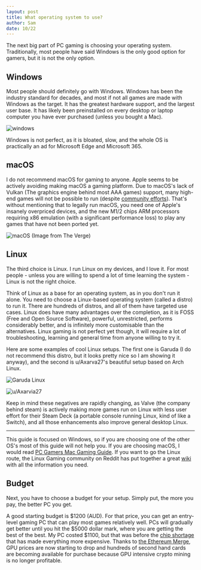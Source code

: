```yaml
---
layout: post
title: What operating system to use?
author: Sam
date: 10/22
---
```

The next big part of PC gaming is choosing your operating system. Traditionally, most people have said Windows is the only good option for gamers, but it is not the only option.

## Windows

Most people should definitely go with Windows. Windows has been the industry standard for decades, and most if not all games are made with Windows as the target. It has the greatest hardware support, and the largest user base. It has likely been preinstalled on every desktop or laptop computer you have ever purchased (unless you bought a Mac). 

![windows](https://raw.githubusercontent.com/Dispatch9001/moonwalk/master/images/win.png)

Windows is not perfect, as it is bloated, slow, and the whole OS is practically an ad for Microsoft Edge and Microsoft 365.

## macOS

I do not recommend macOS for gaming to anyone. Apple seems to be actively avoiding making macOS a gaming platform. Due to macOS's lack of Vulkan (The graphics engine behind most AAA games) support, many high-end games will not be possible to run (despite [community efforts](https://moltengl.com/moltenvk/)). That's without mentioning that to legally run macOS, you need one of Apple's insanely overpriced devices, and the new M1/2 chips ARM processors requiring x86 emulation (with a significant performance loss) to play any games that have not been ported yet.

![macOS](https://raw.githubusercontent.com/Dispatch9001/moonwalk/master/images/mac.webp)
(Image from The Verge)

## Linux

The third choice is Linux. I run Linux on my devices, and I love it. For most people - unless you are willing to spend a lot of time learning the system - Linux is not the right choice.

Think of Linux as a base for an operating system, as in you don't run it alone. You need to choose a Linux-based operating system (called a distro) to run it. There are hundreds of distros, and all of them have targeted use cases. Linux does have many advantages over the completion, as it is FOSS (Free and Open Source Software), powerful, unrestricted, performs considerably better, and is infinitely more customisable than the alternatives. Linux gaming is not perfect yet though, it will require a lot of troubleshooting, learning and general time from anyone willing to try it.

Here are some examples of cool Linux setups. The first one is Garuda (I do not recommend this distro, but it looks pretty nice so I am showing it anyway), and the second is u/Axarva27's beautiful setup based on Arch Linux.

![Garuda Linux](https://garudalinux.org/images/garuda/download/dr460nized/garuda-dr460nized.webp) 

![u/Axarvia27](https://i.redd.it/ptbibz0gdk861.png)

Keep in mind these negatives are rapidly changing, as Valve (the company behind steam) is actively making more games run on Linux with less user effort for their Steam Deck (a portable console running Linux, kind of like a Switch), and all those enhancements also improve general desktop Linux.

---

This guide is focused on Windows, so if you are choosing one of the other OS's most of this guide will not help you. If you are choosing macOS, I would read [PC Gamers Mac Gaming Guide](https://www.pcgamer.com/pc-gamers-guide-to-gaming-on-a-mac/). If you want to go the Linux route, the Linux Gaming community on Reddit has put together a great [wiki](https://linux-gaming.kwindu.eu/index.php?title=Getting_started_with_Linux) with all the information you need.

## Budget

Next, you have to choose a budget for your setup. Simply put, the more you pay, the better PC you get.

A good starting budget is $1200 (AUD). For that price, you can get an entry-level gaming PC that can play most games relatively well. PCs will gradually get better until you hit the $5000 dollar mark, where you are getting the best of the best. My PC costed $1100, but that was before the [chip shortage](https://www.pcmag.com/news/inside-the-gpu-shortage-why-you-still-cant-buy-a-graphics-card) that has made everything more expensive. Thanks to [the Ethereum Merge](https://ethereum.org/en/upgrades/merge/), GPU prices are now starting to drop and hundreds of second hand cards are becoming available for purchase because GPU intensive crypto mining is no longer profitable.
